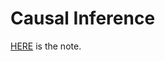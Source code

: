 # Causal Inference

[HERE](https://l-ty.com/Statistics/Graphical_Model/Causal_Inference) is the note.
